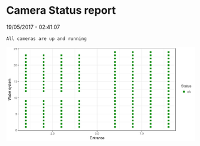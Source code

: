 Camera Status report
================
19/05/2017 - 02:41:07

    All cameras are up and running

![](camreport_files/figure-markdown_github/unnamed-chunk-2-1.png)
